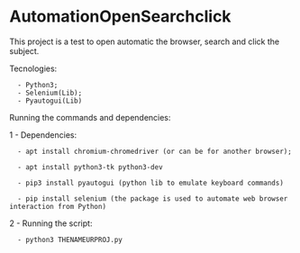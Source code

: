 # AutomationOpenSearchclick

This project is a test to open automatic the browser, search and click the subject.


Tecnologies:

      - Python3;
      - Selenium(Lib);
      - Pyautogui(Lib)
      

Running the commands and dependencies:

1 - Dependencies:

      - apt install chromium-chromedriver (or can be for another browser);
      
      - apt install python3-tk python3-dev
      
      - pip3 install pyautogui (python lib to emulate keyboard commands)
      
      - pip install selenium (the package is used to automate web browser interaction from Python)
      
 
 2 - Running the script:
 
      - python3 THENAMEURPROJ.py
